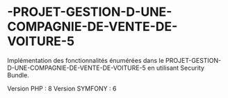 # -PROJET-GESTION-D-UNE-COMPAGNIE-DE-VENTE-DE-VOITURE-5
Implémentation des fonctionnalités énumérées dans le PROJET-GESTION-D-UNE-COMPAGNIE-DE-VENTE-DE-VOITURE-5 en utilisant Security Bundle.

Version PHP : 8
Version SYMFONY : 6
